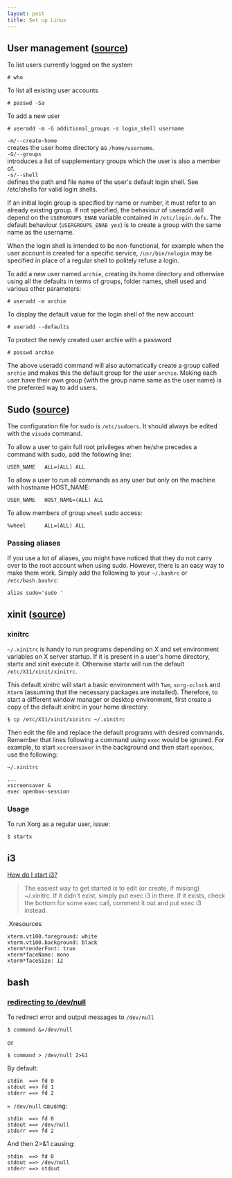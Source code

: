 ```yaml
---
layout: post
title: Set up Linux
---
```


## User management ([source](https://wiki.archlinux.org/index.php/Users_and_groups))

To list users currently logged on the system

    # who

To list all existing user accounts

    # passwd -Sa

To add a new user

    # useradd -m -G additional_groups -s login_shell username

`-m/--create-home`  
creates the user home directory as `/home/username`.  
`-G/--groups`  
introduces a list of supplementary groups which the user is also a member of.  
`-s/--shell`  
defines the path and file name of the user's default login shell. See /etc/shells for valid login shells.  

If an initial login group is specified by name or number, it must refer to an already existing group. If not specified, the behaviour of useradd will depend on the `USERGROUPS_ENAB` variable contained in `/etc/login.defs`. The default behaviour (`USERGROUPS_ENAB yes`) is to create a group with the same name as the username.  

When the login shell is intended to be non-functional, for example when the user account is created for a specific service, `/usr/bin/nologin` may be specified in place of a regular shell to politely refuse a login.  

To add a new user named `archie`, creating its home directory and otherwise using all the defaults in terms of groups, folder names, shell used and various other parameters:

    # useradd -m archie

To display the default value for the login shell of the new account

    # useradd --defaults

To protect the newly created user archie with a password

    # passwd archie

The above useradd command will also automatically create a group called `archie` and makes this the default group for the user `archie`. Making each user have their own group (with the group name same as the user name) is the preferred way to add users.  

## Sudo ([source](https://wiki.archlinux.org/index.php/Sudo))

The configuration file for sudo is `/etc/sudoers`. It should always be edited with the `visudo` command.  

To allow a user to gain full root privileges when he/she precedes a command with sudo, add the following line:

    USER_NAME   ALL=(ALL) ALL

To allow a user to run all commands as any user but only on the machine with hostname HOST_NAME:

    USER_NAME   HOST_NAME=(ALL) ALL

To allow members of group `wheel` sudo access:

    %wheel      ALL=(ALL) ALL

### Passing aliases

If you use a lot of aliases, you might have noticed that they do not carry over to the root account when using sudo. However, there is an easy way to make them work. Simply add the following to your `~/.bashrc` or `/etc/bash.bashrc`:

    alias sudo='sudo '

## xinit ([source](https://wiki.archlinux.org/index.php/Xinit))

### xinitrc  

`~/.xinitrc` is handy to run programs depending on X and set environment variables on X server startup. If it is present in a user's home directory, startx and xinit execute it. Otherwise startx will run the default `/etc/X11/xinit/xinitrc`.  

This default xinitrc will start a basic environment with `Twm`, `xorg-xclock` and `Xterm` (assuming that the necessary packages are installed). Therefore, to start a different window manager or desktop environment, first create a copy of the default xinitrc in your home directory:  

    $ cp /etc/X11/xinit/xinitrc ~/.xinitrc

Then edit the file and replace the default programs with desired commands. Remember that lines following a command using `exec` would be ignored. For example, to start `xscreensaver` in the background and then start `openbox`, use the following:

    ~/.xinitrc

    ...
    xscreensaver &
    exec openbox-session

### Usage

To run Xorg as a regular user, issue:

    $ startx

## i3

[How do I start i3?](https://faq.i3wm.org/question/6126/how-do-i-start-i3/index.html)

> The easiest way to get started is to edit (or create, if misisng) ~/.xinitrc. If it didn't exist, simply put exec i3 in there. If it exists, check the bottom for some exec call, comment it out and put exec i3 instead.

.Xresources  

    xterm.vt100.foreground: white
    xterm.vt100.background: black 
    xterm*renderFont: true
    xterm*faceName: mono
    xterm*faceSize: 12

## bash

### [redirecting to /dev/null](https://unix.stackexchange.com/questions/119648/redirecting-to-dev-null)

To redirect error and output messages to `/dev/null`

    $ command &>/dev/null

or

    $ command > /dev/null 2>&1

By default:

    stdin  ==> fd 0
    stdout ==> fd 1
    stderr ==> fd 2

`> /dev/null` causing:

    stdin  ==> fd 0
    stdout ==> /dev/null
    stderr ==> fd 2

And then 2>&1 causing:

    stdin  ==> fd 0
    stdout ==> /dev/null
    stderr ==> stdout

